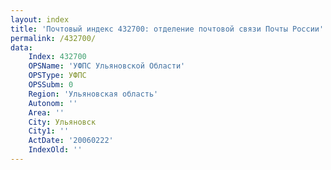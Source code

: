 ```yaml
---
layout: index
title: 'Почтовый индекс 432700: отделение почтовой связи Почты России'
permalink: /432700/
data:
    Index: 432700
    OPSName: 'УФПС Ульяновской Области'
    OPSType: УФПС
    OPSSubm: 0
    Region: 'Ульяновская область'
    Autonom: ''
    Area: ''
    City: Ульяновск
    City1: ''
    ActDate: '20060222'
    IndexOld: ''
---
```

